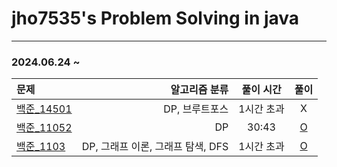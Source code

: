 # jho7535's Problem Solving in java

---
### 2024.06.24 ~

| 문제                                                |                 알고리즘 분류 | 풀이 시간  |  풀이   |
|:--------------------------------------------------|------------------------:|:------:|:-----:|
| [백준_14501](https://www.acmicpc.net/problem/14501) |               DP, 브루트포스 | 1시간 초과 |   X   |
| [백준_11052](https://www.acmicpc.net/problem/11052) |                      DP | 30:43  |   [O](https://velog.io/@jho7535/%EB%B0%B1%EC%A4%80-JAVA-11052%EB%B2%88-%EC%B9%B4%EB%93%9C-%EA%B5%AC%EB%A7%A4%ED%95%98%EA%B8%B0)   |
| [백준_1103](https://www.acmicpc.net/problem/1103)| DP, 그래프 이론, 그래프 탐색, DFS |    1시간 초과    | [O](https://velog.io/@jho7535/%EB%B0%B1%EC%A4%80-JAVA-1103%EB%B2%88-%EA%B2%8C%EC%9E%84)   |